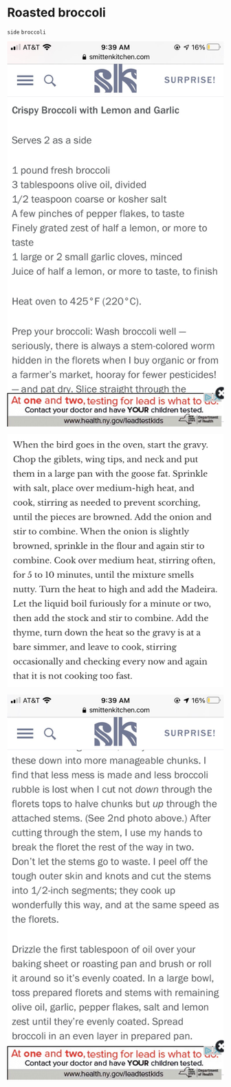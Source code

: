 # Roasted broccoli

`side` `broccoli`

![IMG_0248.PNG](image/IMG_0248.PNG)

![IMG_7175.PNG](image/IMG_7175.PNG)

![IMG_0249.PNG](image/IMG_0249.PNG)
